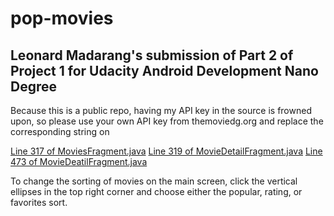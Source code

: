 # pop-movies

## Leonard Madarang's submission of Part 2 of Project 1 for Udacity Android Development Nano Degree

Because this is a public repo, having my API key in the source is frowned upon, so please use your own API key from themoviedg.org and replace the corresponding string on

[Line 317 of MoviesFragment.java](https://github.com/lmadara1/pop-movies/blob/master/app/src/main/java/com/example/aggrogahu/popularmovies/MoviesFragment.java#L317)
[Line 319 of MovieDetailFragment.java](https://github.com/lmadara1/pop-movies/blob/master/app/src/main/java/com/example/aggrogahu/popularmovies/MovieDetailFragment.java#L319)
[Line 473 of MovieDeatilFragment.java](https://github.com/lmadara1/pop-movies/blob/master/app/src/main/java/com/example/aggrogahu/popularmovies/MovieDetailFragment.java#L473)

To change the sorting of movies on the main screen, click the vertical ellipses in the top right corner and choose either the popular, rating, or favorites sort.
